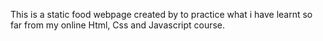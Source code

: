 This is a static food webpage created by to practice what i have learnt so far from my online 
Html, Css and Javascript course.
